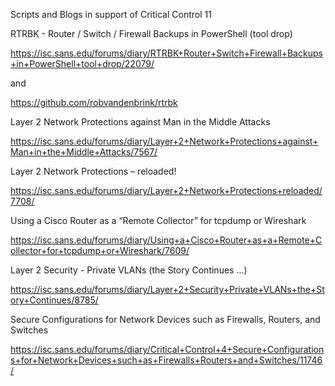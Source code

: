 
Scripts and Blogs in support of Critical Control 11

RTRBK - Router / Switch / Firewall Backups in PowerShell (tool drop)

https://isc.sans.edu/forums/diary/RTRBK+Router+Switch+Firewall+Backups+in+PowerShell+tool+drop/22079/

and

https://github.com/robvandenbrink/rtrbk

Layer 2 Network Protections against Man in the Middle Attacks

https://isc.sans.edu/forums/diary/Layer+2+Network+Protections+against+Man+in+the+Middle+Attacks/7567/

Layer 2 Network Protections – reloaded!

https://isc.sans.edu/forums/diary/Layer+2+Network+Protections+reloaded/7708/

Using a Cisco Router as a “Remote Collector” for tcpdump or Wireshark

https://isc.sans.edu/forums/diary/Using+a+Cisco+Router+as+a+Remote+Collector+for+tcpdump+or+Wireshark/7609/

Layer 2 Security - Private VLANs (the Story Continues ...)

https://isc.sans.edu/forums/diary/Layer+2+Security+Private+VLANs+the+Story+Continues/8785/

Secure Configurations for Network Devices such as Firewalls, Routers, and Switches 

https://isc.sans.edu/forums/diary/Critical+Control+4+Secure+Configurations+for+Network+Devices+such+as+Firewalls+Routers+and+Switches/11746/

